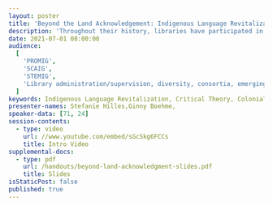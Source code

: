 ```yaml
---
layout: poster
title: 'Beyond the Land Acknowledgement: Indigenous Language Revitalization, Student Activism, and Library Research'
description: 'Throughout their history, libraries have participated in white supremacist power structures that privilege white knowledge over that of indigenous cultures. Indigenous language revitalization, which seeks to restore the languages of indigenous peoples, is one way libraries can begin to dismantle white supremacist culture. Through the lens of critical theory, this poster will examine a case study involving a collaboration between the library, the natural history museum, and a class of first-year students. This class focused on restoring a botanical walking tour and, as a direct result of student activism, incorporated indigenous language into newly created exhibit labels using an online dictionary of tribal words created by an indigenous tribe and the university that now sits upon their lands. During their research, students realized that many of the trees currently on campus are native to other parts of North America that were home to other indigenous peoples and thus are not represented in this dictionary, presenting significant challenges for the project and revealing the lasting effects of colonialism. This poster will discuss how such language suppression was used as a tool of white supremacist culture and how libraries can participate in social justice work through student research and activism.'
date: 2021-07-01 08:00:00
audience:
  [
    'PROMIG',
    'SCAIG',
    'STEMIG',
    'Library administration/supervision, diversity, consortia, emerging technologies, reference',
  ]
keywords: Indigenous Language Revitalization, Critical Theory, Colonialism, White Supremacist Culture, Exhibition Labels, Language Suppression, Library/Museum Partnerships, Student Activism, Social Justice
presenter-names: Stefanie Hilles,Ginny Boehme,
speaker-data: [71, 24]
session-contents:
  - type: video
    url: //www.youtube.com/embed/sGcSkg6FCCs
    title: Intro Video
supplemental-docs:
  - type: pdf
    url: /handouts/beyond-land-acknowledgment-slides.pdf
    title: Slides
isStaticPost: false
published: true
---
```

